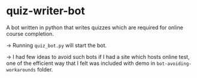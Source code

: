 # quiz-writer-bot
A bot written in python that writes quizzes which are required for online course completion.

-> Running `quiz_bot.py` will start the bot.

-> I had few ideas to avoid such bots if I had a site which hosts online test, one of the efficient way that I felt was included with demo in `bot-avoiding-workarounds` folder.
